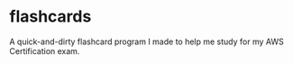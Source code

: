 # flashcards
A quick-and-dirty flashcard program I made to help me study for my AWS Certification exam.

